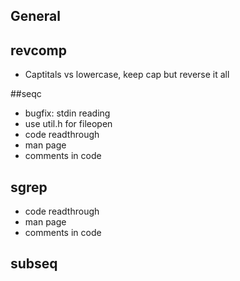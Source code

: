 ## General

## revcomp
- Captitals vs lowercase, keep cap but reverse it all

##seqc
- bugfix: stdin reading
- use util.h for fileopen
- code readthrough
- man page
- comments in code

## sgrep
- code readthrough
- man page
- comments in code

## subseq

